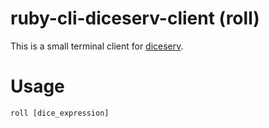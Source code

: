 ruby-cli-diceserv-client (roll)
===

This is a small terminal client for [diceserv](http://github.com/crazymykl/diceserv/).

Usage
=

`roll [dice_expression]`
